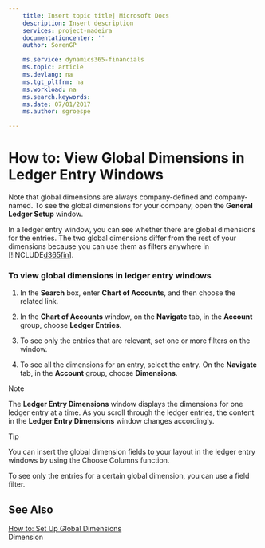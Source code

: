 ```yaml
---
    title: Insert topic title| Microsoft Docs
    description: Insert description
    services: project-madeira
    documentationcenter: ''
    author: SorenGP

    ms.service: dynamics365-financials
    ms.topic: article
    ms.devlang: na
    ms.tgt_pltfrm: na
    ms.workload: na
    ms.search.keywords:
    ms.date: 07/01/2017
    ms.author: sgroespe

---
```

# How to: View Global Dimensions in Ledger Entry Windows
Note that global dimensions are always company-defined and company-named. To see the global dimensions for your company, open the **General Ledger Setup** window.  
  
 In a ledger entry window, you can see whether there are global dimensions for the entries. The two global dimensions differ from the rest of your dimensions because you can use them as filters anywhere in [!INCLUDE[d365fin](../../includes/d365fin_md.md)].  
  
### To view global dimensions in ledger entry windows  
  
1.  In the **Search** box, enter **Chart of Accounts**, and then choose the related link.  
  
2.  In the **Chart of Accounts** window, on the **Navigate** tab, in the **Account** group, choose **Ledger Entries**.  
  
3.  To see only the entries that are relevant, set one or more filters on the window.  
  
4.  To see all the dimensions for an entry, select the entry. On the **Navigate** tab, in the **Account** group, choose **Dimensions**.  
  
> [!NOTE]  
>  The **Ledger Entry Dimensions** window displays the dimensions for one ledger entry at a time. As you scroll through the ledger entries, the content in the **Ledger Entry Dimensions** window changes accordingly.  
  
> [!TIP]  
>  You can insert the global dimension fields to your layout in the ledger entry windows by using the Choose Columns function.  
>   
>  To see only the entries for a certain global dimension, you can use a field filter.  
  
## See Also  
 [How to: Set Up Global Dimensions](../how-to-set-up-global-dimensions.md)   
 Dimension